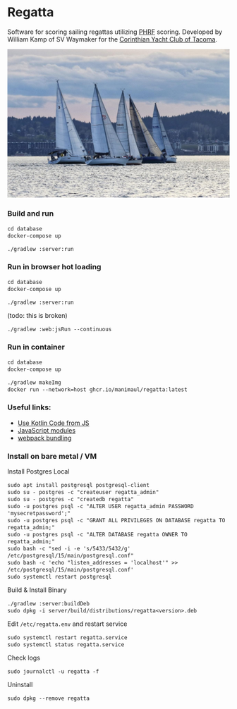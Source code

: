 # Regatta
Software for scoring sailing regattas utilizing [PHRF](https://www.ussailing.org/competition/offshore/phrf/) scoring.
Developed by William Kamp of SV Waymaker for the [Corinthian Yacht Club of Tacoma](https://cyct.com/).

![Sailing Vessel Waymaker](./sv_waymaker.jpeg "SV Waymaker")

### Build and run 
```shell
cd database
docker-compose up
```
```shell
./gradlew :server:run
```

### Run in browser hot loading
```shell
cd database
docker-compose up
```
```shell
./gradlew :server:run
```
(todo: this is broken)
```shell
./gradlew :web:jsRun --continuous
```

### Run in container 
```shell
cd database
docker-compose up
```

```shell
./gradlew makeImg
docker run --network=host ghcr.io/manimaul/regatta:latest
```

### Useful links:
- [Use Kotlin Code from JS](https://kotlinlang.org/docs/js-to-kotlin-interop.html)
- [JavaScript modules](https://kotlinlang.org/docs/js-modules.html)
- [webpack bundling](https://kotlinlang.org/docs/js-project-setup.html#webpack-bundling)

### Install on bare metal / VM 

Install Postgres Local
```shell
sudo apt install postgresql postgresql-client
sudo su - postgres -c "createuser regatta_admin"
sudo su - postgres -c "createdb regatta"
sudo -u postgres psql -c "ALTER USER regatta_admin PASSWORD 'mysecretpassword';"
sudo -u postgres psql -c "GRANT ALL PRIVILEGES ON DATABASE regatta TO regatta_admin;"
sudo -u postgres psql -c "ALTER DATABASE regatta OWNER TO regatta_admin;"
sudo bash -c "sed -i -e 's/5433/5432/g' /etc/postgresql/15/main/postgresql.conf"
sudo bash -c 'echo "listen_addresses = 'localhost'" >> /etc/postgresql/15/main/postgresql.conf'
sudo systemctl restart postgresql
```

Build & Install Binary
```shell
./gradlew :server:buildDeb
sudo dpkg -i server/build/distributions/regatta<version>.deb
```

Edit `/etc/regatta.env` and restart service
```shell
sudo systemctl restart regatta.service
sudo systemctl status regatta.service
```

Check logs
```shell
sudo journalctl -u regatta -f
```
Uninstall
```shell
sudo dpkg --remove regatta
```
